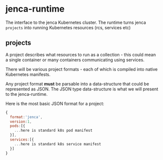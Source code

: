 # jenca-runtime

The interface to the jenca Kubernetes cluster.  The runtime turns jenca `projects` into running Kubernetes resources (rcs, services etc)

## projects

A project describes what resources to run as a collection - this could mean a single container or many containers communicating using services.

There will be various project formats - each of which is compiled into native Kubernetes manifests.

Any project format **must** be parsable into a data-structure that could be represented as JSON.  The JSON type data-structure is what we will present to the jenca-runtime.

Here is the most basic JSON format for a project:

```js
{
  format:'jenca',
  version:1,
  pods:[{
    ...here is standard k8s pod manifest
  }],
  services:[{
    ...here is standard k8s service manifest
  }]
}
```